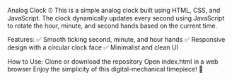 Analog Clock ⏰
This is a simple analog clock built using HTML, CSS, and JavaScript. The clock dynamically updates every second using JavaScript to rotate the hour, minute, and second hands based on the current time.

Features:
✅ Smooth ticking second, minute, and hour hands
✅ Responsive design with a circular clock face
✅ Minimalist and clean UI

How to Use:
Clone or download the repository
Open index.html in a web browser
Enjoy the simplicity of this digital-mechanical timepiece! 🎯
